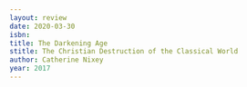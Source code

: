 ```yaml
---
layout: review
date: 2020-03-30
isbn: 
title: The Darkening Age
stitle: The Christian Destruction of the Classical World
author: Catherine Nixey
year: 2017
---
```

